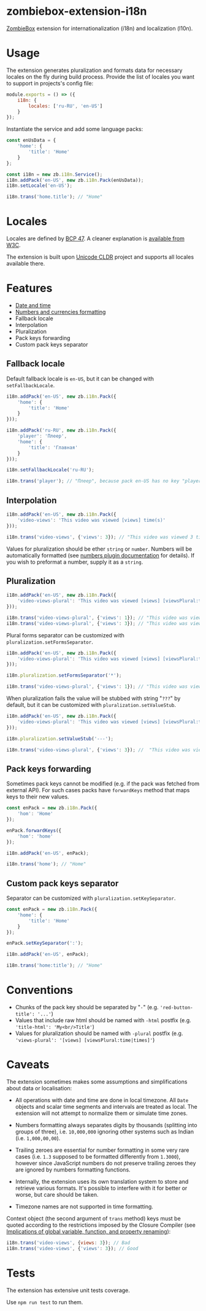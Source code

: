 # zombiebox-extension-i18n

[ZombieBox](https://zombiebox.tv) extension for internationalization (i18n) and localization (l10n).

# Usage

The extension generates pluralization and formats data for necessary locales on the fly during build process. Provide the list of locales you want to support in projects's config file:

```js
module.exports = () => ({
	i18n: {
		locales: ['ru-RU', 'en-US']
	}
});
```

Instantiate the service and add some language packs:

```js
const enUsData = {
    'home': {
        'title': 'Home'
    }
};

const i18n = new zb.i18n.Service();
i18n.addPack('en-US', new zb.i18n.Pack(enUsData));
i18n.setLocale('en-US');

i18n.trans('home.title'); // "Home"
```

# Locales

Locales are defined by [BCP 47](https://tools.ietf.org/html/bcp47). A cleaner explanation is [available from W3C](https://www.w3.org/International/articles/language-tags/).

The extension is built upon [Unicode CLDR](http://cldr.unicode.org/) project and supports all locales available there.

# Features

- [Date and time](lib/datetime/README.md)
- [Numbers and currencies formatting](lib/numbers/README.md)
- Fallback locale
- Interpolation
- Pluralization
- Pack keys forwarding
- Custom pack keys separator

## Fallback locale

Default fallback locale is `en-US`, but it can be changed with `setFallbackLocale`.

```js
i18n.addPack('en-US', new zb.i18n.Pack({
	'home': {
		'title': 'Home'
	}
}));

i18n.addPack('ru-RU', new zb.i18n.Pack({
	'player': 'Плеер',
	'home': {
		'title': 'Главная'
	}
}));

i18n.setFallbackLocale('ru-RU');

i18n.trans('player'); // "Плеер", because pack en-US has no key "player" and ru-RU is its fallback locale
```

## Interpolation

```js
i18n.addPack('en-US', new zb.i18n.Pack({
	'video-views': 'This video was viewed [views] time(s)'
}));

i18n.trans('video-views', {'views': 3}); // "This video was viewed 3 time(s)"
```

Values for pluralization should be ether `string` or `number`. Numbers will be automatically formatted (see [numbers plugin documentation](numbers/README.md) for details).
If you wish to preformat a number, supply it as a `string`.

## Pluralization

```js
i18n.addPack('en-US', new zb.i18n.Pack({
	'video-views-plural': 'This video was viewed [views] [viewsPlural:time|times]'
}));

i18n.trans('video-views-plural', {'views': 1}); // "This video was viewed 1 time"
i18n.trans('video-views-plural', {'views': 3}); // "This video was viewed 3 times"
```

Plural forms separator can be customized with `pluralization.setFormsSeparator`.

```js
i18n.addPack('en-US', new zb.i18n.Pack({
	'video-views-plural': 'This video was viewed [views] [viewsPlural:time*times]'
}));

i18n.pluralization.setFormsSeparator('*');

i18n.trans('video-views-plural', {'views': 1}); // "This video was viewed 1 time"
```

When pluralization fails the value will be stubbed with string "`???`" by default, but it can be customized with `pluralization.setValueStub`.

```js
i18n.addPack('en-US', new zb.i18n.Pack({
	'video-views-plural': 'This video was viewed [views] [viewsPlural:time]'
}));

i18n.pluralization.setValueStub('---');

i18n.trans('video-views-plural', {'views': 3}); //  "This video was viewed 1 ---"
```

## Pack keys forwarding

Sometimes pack keys cannot be modified (e.g. if the pack was fetched from external API). For such cases packs have `forwardKeys` method that maps keys to their new values.

```js
const enPack = new zb.i18n.Pack({
	'hom': 'Home'
});

enPack.forwardKeys({
	'hom': 'home'
});

i18n.addPack('en-US', enPack);

i18n.trans('home'); // "Home"
```

## Custom pack keys separator

Separator can be customized with `pluralization.setKeySeparator`.

```js
const enPack = new zb.i18n.Pack({
	'home': {
		'title': 'Home'
	}
});

enPack.setKeySeparator(':');

i18n.addPack('en-US', enPack);

i18n.trans('home:title'); // "Home"
```

# Conventions

- Chunks of the pack key should be separated by "`-`" (e.g. `'red-button-title': '...'`)
- Values that include raw html should be named with `-html` postfix (e.g. `'title-html': 'My<br/>Title'`)
- Values for pluralization should be named with `-plural` postfix (e.g. `'views-plural': '[views] [viewsPlural:time|times]'`)

# Caveats

The extension sometimes makes some assumptions and simplifications about data or localisation:

 * All operations with date and time are done in local timezone. All `Date` objects and scalar time segments and intervals are treated as local. The extension will not attempt to normalize them or simulate time zones.

 * Numbers formatting always separates digits by thousands (splitting into groups of three), i.e. `10,000,000` ignoring other systems such as Indian (i.e. `1,000,00,00`).

 * Trailing zeroes are essential for number formatting in some very rare cases (i.e. `1.3` supposed to be formatted differently from `1.3000`), however since JavaScript numbers do not preserve trailing zeroes they are ignored by numbers formatting functions.

 * Internally, the extension uses its own translation system to store and retrieve various formats. It's possible to interfere with it for better or worse, but care should be taken.

 * Timezone names are not supported in time formatting.
 
Context object (the second argument of `trans` method) keys must be quoted according to the restrictions imposed by the Closure Compiler (see [Implications of global variable, function, and property renaming](https://developers.google.com/closure/compiler/docs/limitations#implications-of-global-variable-function-and-property-renaming)):

```js
i18n.trans('video-views', {views: 3}); // Bad
i18n.trans('video-views', {'views': 3}); // Good
```

# Tests

The extension has extensive unit tests coverage. 

Use `npm run test` to run them.
